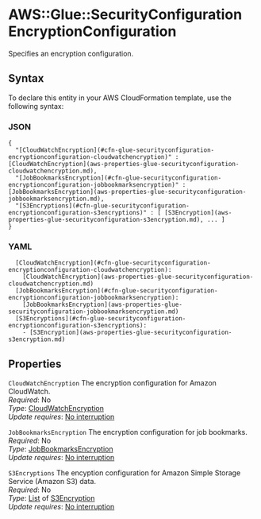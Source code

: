 # AWS::Glue::SecurityConfiguration EncryptionConfiguration<a name="aws-properties-glue-securityconfiguration-encryptionconfiguration"></a>

Specifies an encryption configuration\.

## Syntax<a name="aws-properties-glue-securityconfiguration-encryptionconfiguration-syntax"></a>

To declare this entity in your AWS CloudFormation template, use the following syntax:

### JSON<a name="aws-properties-glue-securityconfiguration-encryptionconfiguration-syntax.json"></a>

```
{
  "[CloudWatchEncryption](#cfn-glue-securityconfiguration-encryptionconfiguration-cloudwatchencryption)" : [CloudWatchEncryption](aws-properties-glue-securityconfiguration-cloudwatchencryption.md),
  "[JobBookmarksEncryption](#cfn-glue-securityconfiguration-encryptionconfiguration-jobbookmarksencryption)" : [JobBookmarksEncryption](aws-properties-glue-securityconfiguration-jobbookmarksencryption.md),
  "[S3Encryptions](#cfn-glue-securityconfiguration-encryptionconfiguration-s3encryptions)" : [ [S3Encryption](aws-properties-glue-securityconfiguration-s3encryption.md), ... ]
}
```

### YAML<a name="aws-properties-glue-securityconfiguration-encryptionconfiguration-syntax.yaml"></a>

```
  [CloudWatchEncryption](#cfn-glue-securityconfiguration-encryptionconfiguration-cloudwatchencryption): 
    [CloudWatchEncryption](aws-properties-glue-securityconfiguration-cloudwatchencryption.md)
  [JobBookmarksEncryption](#cfn-glue-securityconfiguration-encryptionconfiguration-jobbookmarksencryption): 
    [JobBookmarksEncryption](aws-properties-glue-securityconfiguration-jobbookmarksencryption.md)
  [S3Encryptions](#cfn-glue-securityconfiguration-encryptionconfiguration-s3encryptions): 
    - [S3Encryption](aws-properties-glue-securityconfiguration-s3encryption.md)
```

## Properties<a name="aws-properties-glue-securityconfiguration-encryptionconfiguration-properties"></a>

`CloudWatchEncryption`  <a name="cfn-glue-securityconfiguration-encryptionconfiguration-cloudwatchencryption"></a>
The encryption configuration for Amazon CloudWatch\.  
*Required*: No  
*Type*: [CloudWatchEncryption](aws-properties-glue-securityconfiguration-cloudwatchencryption.md)  
*Update requires*: [No interruption](https://docs.aws.amazon.com/AWSCloudFormation/latest/UserGuide/using-cfn-updating-stacks-update-behaviors.html#update-no-interrupt)

`JobBookmarksEncryption`  <a name="cfn-glue-securityconfiguration-encryptionconfiguration-jobbookmarksencryption"></a>
The encryption configuration for job bookmarks\.  
*Required*: No  
*Type*: [JobBookmarksEncryption](aws-properties-glue-securityconfiguration-jobbookmarksencryption.md)  
*Update requires*: [No interruption](https://docs.aws.amazon.com/AWSCloudFormation/latest/UserGuide/using-cfn-updating-stacks-update-behaviors.html#update-no-interrupt)

`S3Encryptions`  <a name="cfn-glue-securityconfiguration-encryptionconfiguration-s3encryptions"></a>
The encyption configuration for Amazon Simple Storage Service \(Amazon S3\) data\.  
*Required*: No  
*Type*: [List](aws-properties-glue-securityconfiguration-s3encryptions.md) of [S3Encryption](aws-properties-glue-securityconfiguration-s3encryption.md)  
*Update requires*: [No interruption](https://docs.aws.amazon.com/AWSCloudFormation/latest/UserGuide/using-cfn-updating-stacks-update-behaviors.html#update-no-interrupt)